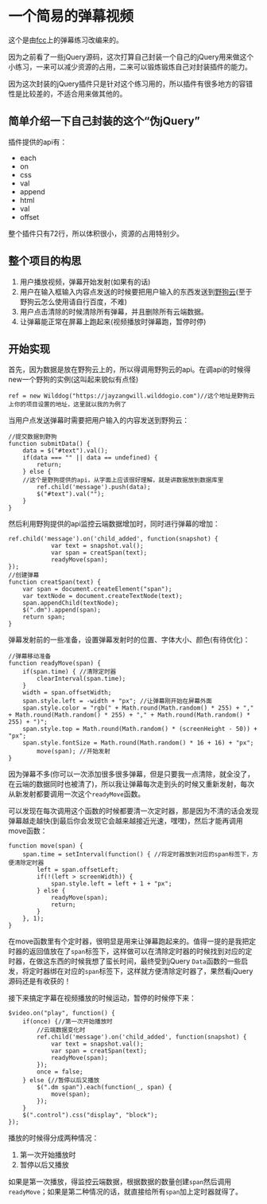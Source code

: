 # 一个简易的弹幕视频

这个是由[fcc](https://freecodecamp.cn/challenges/design-a-danmu-app)上的弹幕练习改编来的。

因为之前看了一些jQuery源码，这次打算自己封装一个自己的jQuery用来做这个小练习，一来可以减少资源的占用，二来可以锻炼锻炼自己对封装插件的能力。

因为这次封装的jQuery插件只是针对这个练习用的，所以插件有很多地方的容错性是比较差的，不适合用来做其他的。

## 简单介绍一下自己封装的这个“伪jQuery”

插件提供的api有：

* each
* on
* css
* val
* append
* html
* val
* offset

整个插件只有72行，所以体积很小，资源的占用特别少。

## 整个项目的构思

1. 用户播放视频，弹幕开始发射(如果有的话)
2. 用户在输入框输入内容点发送的时候要把用户输入的东西发送到[野狗云](https://www.wilddog.com/)(至于野狗云怎么使用请自行百度，不难)
3. 用户点击清除的时候清除所有弹幕，并且删除所有云端数据。
4. 让弹幕能正常在屏幕上跑起来(视频播放时弹幕跑，暂停时停)

## 开始实现

首先，因为数据是放在野狗云上的，所以得调用野狗云的api。在调api的时候得new一个野狗的实例(这叫起来貌似有点怪)

	ref = new Wilddog("https://jayzangwill.wilddogio.com")//这个地址是野狗云上你的项目设置的地址，这里就以我的为例了
当用户点发送弹幕时需要把用户输入的内容发送到野狗云：

	//提交数据到野狗
	function submitData() {
		data = $("#text").val();
		if(data === "" || data == undefined) {
			return;
		} else {
		//这个是野狗提供的api，从字面上应该很好理解，就是讲数据放到数据库里
			ref.child('message').push(data);
			$("#text").val("");
		}
	}

然后利用野狗提供的api监控云端数据增加时，同时进行弹幕的增加：

	ref.child('message').on('child_added', function(snapshot) {
				var text = snapshot.val();
				var span = creatSpan(text);
				readyMove(span);
	});
	//创建弹幕
	function creatSpan(text) {
		var span = document.createElement("span");
		var textNode = document.createTextNode(text);
		span.appendChild(textNode);
		$(".dm").append(span);
		return span;
	}

弹幕发射前的一些准备，设置弹幕发射时的位置、字体大小、颜色(有待优化)：

	//弹幕移动准备
	function readyMove(span) {
		if(span.time) { //清除定时器
			clearInterval(span.time);
		}
		width = span.offsetWidth;
		span.style.left = -width + "px"; //让弹幕刚开始在屏幕外面
		span.style.color = "rgb(" + Math.round(Math.random() * 255) + "," + Math.round(Math.random() * 255) + "," + Math.round(Math.random() * 255) + ")";
		span.style.top = Math.round(Math.random() * (screenHeight - 50)) + "px";
		span.style.fontSize = Math.round(Math.random() * 16 + 16) + "px";
			move(span); //开始发射
	}
	
因为弹幕不多(你可以一次添加很多很多弹幕，但是只要我一点清除，就全没了，在云端的数据同时也被清了)，所以我让弹幕每次走到头的时候又重新发射，每次从新发射都要调用一次这个`readyMove`函数。

可以发现在每次调用这个函数的时候都要清一次定时器，那是因为不清的话会发现弹幕越走越快(到最后你会发现它会越来越接近光速，嘿嘿)，然后才能再调用move函数：

	function move(span) {
		span.time = setInterval(function() { //将定时器放到对应的span标签下，方便清除定时器
			left = span.offsetLeft;
			if(!(left > screenWidth)) {
				span.style.left = left + 1 + "px";
			} else {
				readyMove(span);
				return;
			}
		}, 1);
	}

在move函数里有个定时器，很明显是用来让弹幕跑起来的。值得一提的是我把定时器的返回值放在了`span`标签下，这样做可以在清除定时器的时候找到对应的定时器，在做这东西的时候我想了蛮长时间，最终受到jQuery `Data`函数的一些启发，将定时器绑在对应的`span`标签下，这样就方便清除定时器了，果然看jQuery源码还是有收获的！

接下来搞定字幕在视频播放的时候运动，暂停的时候停下来：

	$video.on("play", function() {
		if(once) {//第一次开始播放时
			//云端数据变化时
			ref.child('message').on('child_added', function(snapshot) {
				var text = snapshot.val();
				var span = creatSpan(text);
				readyMove(span);
			});
			once = false;
		} else {//暂停以后又播放
			$(".dm span").each(function(_, span) {
				move(span);
			});
		}
		$(".control").css("display", "block");
	});

播放的时候得分成两种情况：

1. 第一次开始播放时
2. 暂停以后又播放

如果是第一次播放，得监控云端数据，根据数据的数量创建`span`然后调用`readyMove`；如果是第二种情况的话，就直接给所有`span`加上定时器就得了。
